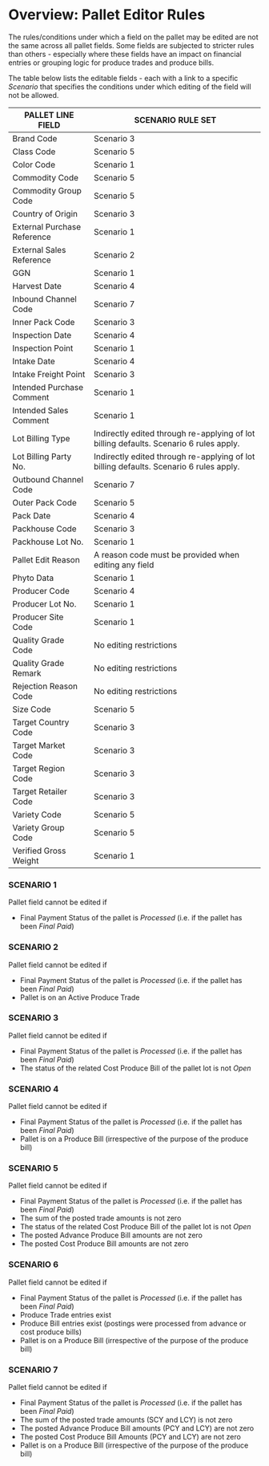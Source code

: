 # Overview: Pallet Editor Rules

The rules/conditions under which a field on the pallet may be edited are not the same across all pallet fields. Some fields are subjected to stricter rules than others - especially where these fields have an impact on financial entries or grouping logic for produce trades and produce bills.

  


The table below lists the editable fields - each with a link to a specific *Scenario* that specifies the conditions under which editing of the field will not be allowed. 

  




| PALLET LINE FIELD | SCENARIO RULE SET |
| --- | --- |
| Brand Code | Scenario 3 |
| Class Code | Scenario 5 |
| Color Code | Scenario 1 |
| Commodity Code | Scenario 5 |
| Commodity Group Code | Scenario 5 |
| Country of Origin | Scenario 3 |
| External Purchase Reference | Scenario 1 |
| External Sales Reference | Scenario 2 |
| GGN | Scenario 1 |
| Harvest Date | Scenario 4 |
| Inbound Channel Code | Scenario 7 |
| Inner Pack Code | Scenario 3 |
| Inspection Date | Scenario 4 |
| Inspection Point | Scenario 1 |
| Intake Date | Scenario 4 |
| Intake Freight Point | Scenario 3 |
| Intended Purchase Comment | Scenario 1 |
| Intended Sales Comment | Scenario 1 |
| Lot Billing Type | Indirectly edited through re-applying of lot billing defaults. Scenario 6 rules apply. |
| Lot Billing Party No. | Indirectly edited through re-applying of lot billing defaults. Scenario 6 rules apply. |
| Outbound Channel Code | Scenario 7 |
| Outer Pack Code | Scenario 5 |
| Pack Date | Scenario 4 |
| Packhouse Code | Scenario 3 |
| Packhouse Lot No. | Scenario 1 |
| Pallet Edit Reason | A reason code must be provided when editing any field |
| Phyto Data | Scenario 1 |
| Producer Code | Scenario 4 |
| Producer Lot No. | Scenario 1 |
| Producer Site Code | Scenario 1 |
| Quality Grade Code | No editing restrictions |
| Quality Grade Remark | No editing restrictions |
| Rejection Reason Code | No editing restrictions |
| Size Code | Scenario 5 |
| Target Country Code | Scenario 3 |
| Target Market Code | Scenario 3 |
| Target Region Code | Scenario 3 |
| Target Retailer Code | Scenario 3 |
| Variety Code | Scenario 5 |
| Variety Group Code | Scenario 5 |
| Verified Gross Weight | Scenario 1 |

  


### SCENARIO 1

Pallet field cannot be edited if  
- Final Payment Status of the pallet is *Processed* (i.e. if the pallet has been *Final Paid*)

  


### SCENARIO 2

Pallet field cannot be edited if  
- Final Payment Status of the pallet is *Processed* (i.e. if the pallet has been *Final Paid*)  
- Pallet is on an Active Produce Trade

  


### SCENARIO 3

Pallet field cannot be edited if  
- Final Payment Status of the pallet is *Processed* (i.e. if the pallet has been *Final Paid*)  
- The status of the related Cost Produce Bill of the pallet lot is not *Open*

  


### SCENARIO 4

Pallet field cannot be edited if  
- Final Payment Status of the pallet is *Processed* (i.e. if the pallet has been *Final Paid*)  
- Pallet is on a Produce Bill (irrespective of the purpose of the produce bill)

  


### SCENARIO 5

Pallet field cannot be edited if  
- Final Payment Status of the pallet is *Processed* (i.e. if the pallet has been *Final Paid*)  
- The sum of the posted trade amounts is not zero  
- The status of the related Cost Produce Bill of the pallet lot is not *Open*  
- The posted Advance Produce Bill amounts are not zero  
- The posted Cost Produce Bill amounts are not zero

  


### SCENARIO 6

Pallet field cannot be edited if  
- Final Payment Status of the pallet is *Processed* (i.e. if the pallet has been *Final Paid*)  
- Produce Trade entries exist  
- Produce Bill entries exist (postings were processed from advance or cost produce bills)  
- Pallet is on a Produce Bill (irrespective of the purpose of the produce bill)

  


### SCENARIO 7

Pallet field cannot be edited if  
- Final Payment Status of the pallet is *Processed* (i.e. if the pallet has been *Final Paid*)  
- The sum of the posted trade amounts (SCY and LCY) is not zero  
- The posted Advance Produce Bill amounts (PCY and LCY) are not zero  
- The posted Cost Produce Bill Amounts (PCY and LCY) are not zero  
- Pallet is on a Produce Bill (irrespective of the purpose of the produce bill)

